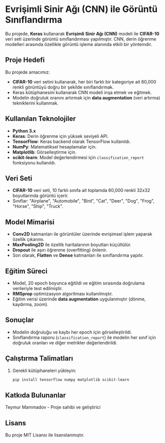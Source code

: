 # Evrişimli Sinir Ağı (CNN) ile Görüntü Sınıflandırma

Bu projede, **Keras** kullanarak **Evrişimli Sinir Ağı (CNN)** modeli ile **CIFAR-10** veri seti üzerinde görüntü sınıflandırması yapılmıştır. CNN, derin öğrenme modelleri arasında özellikle görüntü işleme alanında etkili bir yöntemdir.

## Proje Hedefi

Bu projede amacımız:
- **CIFAR-10** veri setini kullanarak, her biri farklı bir kategoriye ait 60,000 renkli görüntüyü doğru bir şekilde sınıflandırmak.
- Keras kütüphanesini kullanarak CNN modeli inşa etmek ve eğitmek.
- Modelin doğruluk oranını artırmak için **data augmentation** (veri artırma) tekniklerini kullanmak.

## Kullanılan Teknolojiler

- **Python 3.x**
- **Keras**: Derin öğrenme için yüksek seviyeli API.
- **TensorFlow**: Keras backend olarak TensorFlow kullanıldı.
- **NumPy**: Matematiksel hesaplamalar için.
- **Matplotlib**: Görselleştirme için.
- **scikit-learn**: Model değerlendirmesi için `classification_report` fonksiyonu kullanıldı.

## Veri Seti

- **CIFAR-10** veri seti, 10 farklı sınıfa ait toplamda 60,000 renkli 32x32 boyutlarında görüntü içerir.
- Sınıflar: "Airplane", "Automobile", "Bird", "Cat", "Deer", "Dog", "Frog", "Horse", "Ship", "Truck".

## Model Mimarisi

- **Conv2D** katmanları ile görüntüler üzerinde evrişimsel işlem yaparak özellik çıkarımı.
- **MaxPooling2D** ile özellik haritalarının boyutları küçültülür.
- **Dropout** ile aşırı öğrenme (overfitting) önlenir.
- Son olarak, **Flatten** ve **Dense** katmanları ile sınıflandırma yapılır.

## Eğitim Süreci

- Model, 20 epoch boyunca eğitildi ve eğitim sırasında doğrulama verileriyle test edilmiştir.
- **RMSprop** optimizasyon algoritması kullanılmıştır.
- Eğitim verisi üzerinde **data augmentation** uygulanmıştır (dönme, kaydırma, zoom).

## Sonuçlar

- Modelin doğruluğu ve kaybı her epoch için görselleştirildi.
- Sınıflandırma raporu (`classification_report`) ile modelin her sınıf için doğruluk oranları ve diğer metrikler değerlendirildi.

## Çalıştırma Talimatları

1. Gerekli kütüphaneleri yükleyin:
   ```bash
   pip install tensorflow numpy matplotlib scikit-learn

## Katkıda Bulunanlar
Teymur Mammadov - Proje sahibi ve geliştirici

## Lisans
Bu proje MIT Lisansı ile lisanslanmıştır.
